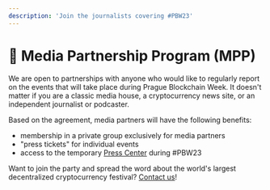 ```yaml
---
description: 'Join the journalists covering #PBW23'
---
```


# 🤝 Media Partnership Program (MPP)

We are open to partnerships with anyone who would like to regularly report on the events that will take place during Prague Blockchain Week. It doesn't matter if you are a classic media house, a cryptocurrency news site, or an independent journalist or podcaster.

Based on the agreement, media partners will have the following benefits:

* membership in a private group exclusively for media partners
* "press tickets" for individual events
* access to the temporary [Press Center](press-center.md) during #PBW23

Want to join the party and spread the word about the world's largest decentralized cryptocurrency festival? [Contact us](../contact-us.md)!
